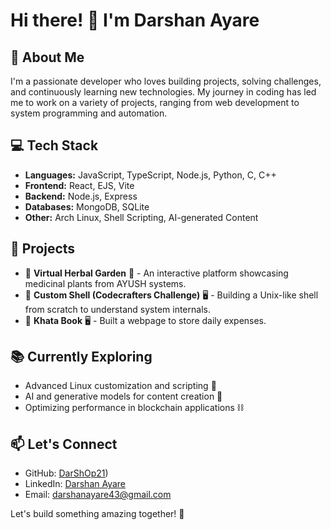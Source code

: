 # Hi there! 👋 I'm Darshan Ayare

## 🚀 About Me

I'm a passionate developer who loves building projects, solving challenges, and continuously learning new technologies. My journey in coding has led me to work on a variety of projects, ranging from web development to system programming and automation.

## 💻 Tech Stack

- **Languages:** JavaScript, TypeScript, Node.js, Python, C, C++
- **Frontend:** React, EJS, Vite
- **Backend:** Node.js, Express
- **Databases:** MongoDB, SQLite
- **Other:** Arch Linux, Shell Scripting, AI-generated Content

## 🌟 Projects

- 🔹 **Virtual Herbal Garden** 🌱 - An interactive platform showcasing medicinal plants from AYUSH systems.
- 🔹 **Custom Shell (Codecrafters Challenge)** 🖥️ - Building a Unix-like shell from scratch to understand system internals.
- 🔹 **Khata Book** 🖥️ - Built a webpage to store daily expenses.

## 📚 Currently Exploring

- Advanced Linux customization and scripting 🐧
- AI and generative models for content creation 🤖
- Optimizing performance in blockchain applications ⛓️

## 📫 Let's Connect

- GitHub: [DarShOp21](https://github.com/DarShOp21))
- LinkedIn: [Darshan Ayare](https://www.linkedin.com/in/darshan-ayare-815925283/)
- Email: darshanayare43@gmail.com

Let's build something amazing together! 🚀
